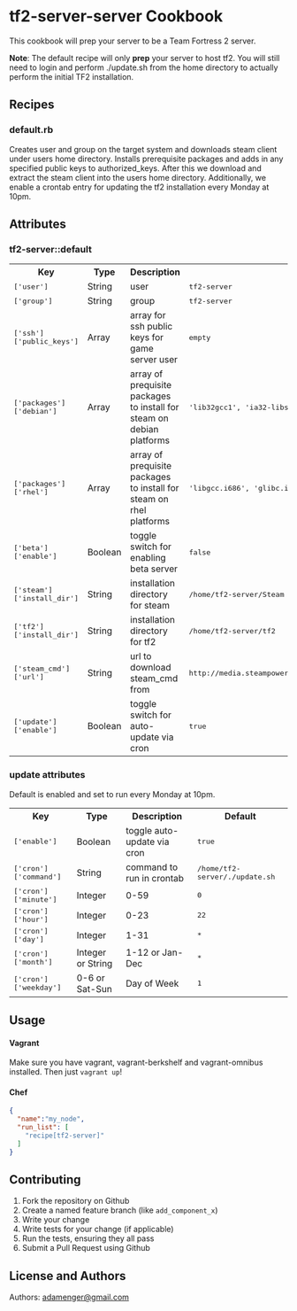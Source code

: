 tf2-server-server Cookbook
============
This cookbook will prep your server to be a Team Fortress 2 server.

**Note**: The default recipe will only **prep** your server to host tf2. You will still need to login and perform ./update.sh from the home directory to actually perform the initial TF2 installation.

Recipes
-------

### default.rb
Creates user and group on the target system and downloads steam client under users home directory. Installs prerequisite packages and adds in any specified public keys to authorized_keys. After this we download and extract the steam client into the users home directory. Additionally, we enable a crontab entry for updating the tf2 installation every Monday at 10pm.

Attributes
----------

### tf2-server::default
<table>
  <tr>
    <th>Key</th>
    <th>Type</th>
    <th>Description</th>
    <th>Default</th>
  </tr>
  <tr>
    <td><tt>['user']</tt></td>
    <td>String</td>
    <td>user</td>
    <td><tt>tf2-server</tt></td>
  </tr>
  <tr>
    <td><tt>['group']</tt></td>
    <td>String</td>
    <td>group</td>
    <td><tt>tf2-server</tt></td>
  </tr>
  <tr>
    <td><tt>['ssh']['public_keys']</tt></td>
    <td>Array</td>
    <td>array for ssh public keys for game server user</td>
    <td><tt>empty</tt></td>
  </tr>
  <tr>
    <td><tt>['packages']['debian']</tt></td>
    <td>Array</td>
    <td>array of prequisite packages to install for steam on debian platforms</td>
    <td><tt>'lib32gcc1', 'ia32-libs'</tt></td>
  </tr>
  <tr>
    <td><tt>['packages']['rhel']</tt></td>
    <td>Array</td>
    <td>array of prequisite packages to install for steam on rhel platforms</td>
    <td><tt>'libgcc.i686', 'glibc.i686'</tt></td>
  </tr>
  <tr>
    <td><tt>['beta']['enable']</tt></td>
    <td>Boolean</td>
    <td>toggle switch for enabling beta server</td>
    <td><tt>false</tt></td>
  </tr>
  <tr>
    <td><tt>['steam']['install_dir']</tt></td>
    <td>String</td>
    <td>installation directory for steam</td>
    <td><tt>/home/tf2-server/Steam</tt></td>
  </tr>
  <tr>
    <td><tt>['tf2']['install_dir']</tt></td>
    <td>String</td>
    <td>installation directory for tf2</td>
    <td><tt>/home/tf2-server/tf2</tt></td>
  </tr>
  <tr>
    <td><tt>['steam_cmd']['url']</tt></td>
    <td>String</td>
    <td>url to download steam_cmd from</td>
    <td><tt>http://media.steampowered.com/client/steamcmd_linux.tar.gz</tt></td>
  </tr>
  <tr>
    <td><tt>['update']['enable']</tt></td>
    <td>Boolean</td>
    <td>toggle switch for auto-update via cron</td>
    <td><tt>true</tt></td>
  </tr>
</table>

### update attributes
Default is enabled and set to run every Monday at 10pm.
<table>
  <tr>
    <th>Key</th>
    <th>Type</th>
    <th>Description</th>
    <th>Default</th>
  </tr>
  <tr>
    <td><tt>['enable']</tt></td>
    <td>Boolean</td>
    <td>toggle auto-update via cron</td>
    <td><tt>true</tt></td>
  </tr>
  <tr>
    <td><tt>['cron']['command']</tt></td>
    <td>String</td>
    <td>command to run in crontab</td>
    <td><tt>/home/tf2-server/./update.sh</tt></td>
  </tr>
  <tr>
    <td><tt>['cron']['minute']</tt></td>
    <td>Integer</td>
    <td>0-59</td>
    <td><tt>0</tt></td>
  </tr>
  <tr>
    <td><tt>['cron']['hour']</tt></td>
    <td>Integer</td>
    <td>0-23</td>
    <td><tt>22</tt></td>
  </tr>
  <tr>
    <td><tt>['cron']['day']</tt></td>
    <td>Integer</td>
    <td>1-31</td>
    <td><tt>*</tt></td>
  </tr>
  <tr>
    <td><tt>['cron']['month']</tt></td>
    <td>Integer or String</td>
    <td>1-12 or Jan-Dec</td>
    <td><tt>*</tt></td>
  </tr>
  <tr>
    <td><tt>['cron']['weekday']</tt></td>
    <td>0-6 or Sat-Sun</td>
    <td>Day of Week</td>
    <td><tt>1</tt></td>
  </tr>
</table>


Usage
-----

#### Vagrant
Make sure you have vagrant, vagrant-berkshelf and vagrant-omnibus installed. Then just ```vagrant up```!

#### Chef 
```json
{
  "name":"my_node",
  "run_list": [
    "recipe[tf2-server]"
  ]
}
```

Contributing
------------
1. Fork the repository on Github
2. Create a named feature branch (like `add_component_x`)
3. Write your change
4. Write tests for your change (if applicable)
5. Run the tests, ensuring they all pass
6. Submit a Pull Request using Github

License and Authors
-------------------
Authors: adamenger@gmail.com
